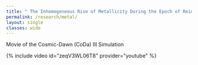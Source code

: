 ```yaml
---
title: " The Inhomogeneous Rise of Metallicity During the Epoch of Reionization"
permalink: /research/metal/
layout: single
classes: wide
---
```


Movie of the Cosmic-Dawn (CoDa) III Simulation

{% include video id="zeqV3WL06T8" provider="youtube" %}
